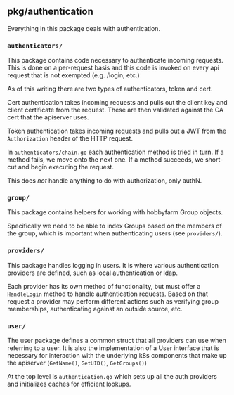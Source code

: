 ## pkg/authentication

Everything in this package deals with authentication. 


### `authenticators/`
This package contains code necessary to authenticate incoming requests. 
This is done on a per-request basis and this code is invoked on every api 
request that is not exempted (e.g. /login, etc.)

As of this writing there are two types of authenticators, token and cert. 

Cert authentication takes incoming requests and pulls out the client key and 
client certificate from the request. These are then validated against the 
CA cert that the apiserver uses. 

Token authentication takes incoming requests and pulls out a JWT from
the `Authorization` header of the HTTP request.

In `authenticators/chain.go` each authentication method is tried in turn. 
If a method fails, we move onto the next one. If a method succeeds, we short-cut
and begin executing the request. 

This does *not* handle anything to do with authorization, only authN.

### `group/`

This package contains helpers for working with hobbyfarm Group objects. 

Specifically we need to be able to index Groups based on the members
of the group, which is important when authenticating users (see `providers/`). 

### `providers/`

This package handles logging in users. It is where various authentication providers
are defined, such as local authentication or ldap. 

Each provider has its own method of functionality, but must offer a `HandleLogin` 
method to handle authentication requests. Based on that request a provider
may perform different actions such as verifying group memberships, authenticating
against an outside source, etc. 

### `user/`

The user package defines a common struct that all providers can use when referring
to a user. It is also the implementation of a User interface that is necessary
for interaction with the underlying k8s components that make up the apiserver
(`GetName()`, `GetUID()`, `GetGroups()`)

At the top level is `authentication.go` which sets up all the auth providers 
and initializes caches for efficient lookups. 